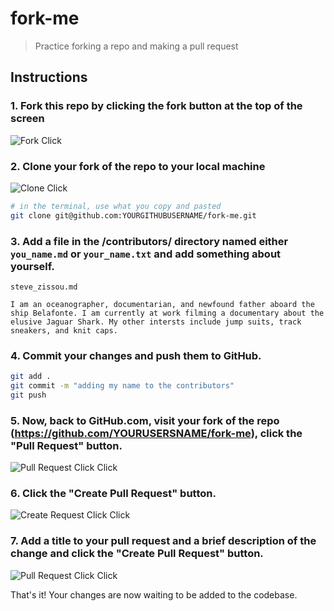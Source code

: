 # fork-me
> Practice forking a repo and making a pull request

## Instructions

### 1. Fork this repo by clicking the fork button at the top of the screen

![Fork Click](https://raw.githubusercontent.com/LearnFrontEnd/fork-me/master/img/fork_click.gif)

### 2. Clone your fork of the repo to your local machine

![Clone Click](https://raw.githubusercontent.com/LearnFrontEnd/fork-me/master/img/clone_click.gif)

```bash
# in the terminal, use what you copy and pasted
git clone git@github.com:YOURGITHUBUSERNAME/fork-me.git
```

### 3. Add a file in the /contributors/ directory named either `you_name.md` or `your_name.txt` and add something about yourself.

```
steve_zissou.md

I am an oceanographer, documentarian, and newfound father aboard the ship Belafonte. I am currently at work filming a documentary about the elusive Jaguar Shark. My other intersts include jump suits, track sneakers, and knit caps.
```

### 4. Commit your changes and push them to GitHub.

```bash
git add .
git commit -m "adding my name to the contributors"
git push
```

### 5. Now, back to GitHub.com, visit your fork of the repo (https://github.com/YOURUSERSNAME/fork-me), click the "Pull Request" button.

![Pull Request Click Click](https://raw.githubusercontent.com/LearnFrontEnd/fork-me/master/img/pull_request_click.gif)

### 6. Click the "Create Pull Request" button.

![Create Request Click Click](https://raw.githubusercontent.com/LearnFrontEnd/fork-me/master/img/create_pull_request.gif)

### 7. Add a title to your pull request and a brief description of the change and click the "Create Pull Request" button.

![Pull Request Click Click](https://raw.githubusercontent.com/LearnFrontEnd/fork-me/master/img/make_pull_request.gif)

That's it! Your changes are now waiting to be added to the codebase.
